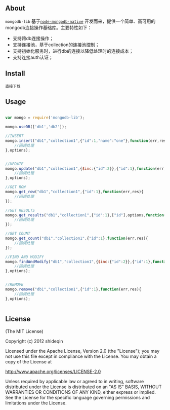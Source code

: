 ## About

`mongodb-lib` 基于[`node-mongodb-native`](https://mongodb.github.com/node-mongodb-native) 开发而来，提供一个简单、高可用的mongodb连接操作基础库。主要特性如下：

* 支持跨db连接操作；
* 支持连接池，基于collection的连接池控制；
* 支持初始化服务时，进行db的连接以降低处理时的连接成本；
* 支持连接auth认证；

## Install

```
直接下载
```

## Usage

```javascript

var mongo = require('mongodb-lib');

mongo.useDB(['db1','db2']);

//INSERT
mongo.insert("db1","collection1",{"id":1,"name":"one"},function(err,res){
	//回调处理
},options);


//UPDATE
mongo.update("db1","collection1",{$inc:{"id":2}},{"id":1},function(err,res){
	//回调处理
},options);

//GET ROW
mongo.get_row("db1","collection1",{"id":1},function(err,res){
	//回调处理
});

//GET RESULTS
mongo.get_results("db1","collection1",{"id":1},["id"],options,function(err,res){
	//回调处理
});

//GET COUNT
mongo.get_count("db1","collection1",{"id":1},function(err,res){
	//回调处理
});

//FIND AND MODIFY
mongo.findAndModify("db1","collection1",{$inc:{"id":2}},{"id":1},function(err,res){
	//回调处理
},options);


//REMOVE
mongo.remove("db1","collection1",{"id":1},function(err,res){
	//回调处理
},options);



```

## License

(The MIT License)

Copyright (c) 2012 shideqin

Licensed under the Apache License, Version 2.0 (the "License");
you may not use this file except in compliance with the License.
You may obtain a copy of the License at

http://www.apache.org/licenses/LICENSE-2.0

Unless required by applicable law or agreed to in writing, software
distributed under the License is distributed on an "AS IS" BASIS,
WITHOUT WARRANTIES OR CONDITIONS OF ANY KIND, either express or implied.
See the License for the specific language governing permissions and
limitations under the License.

